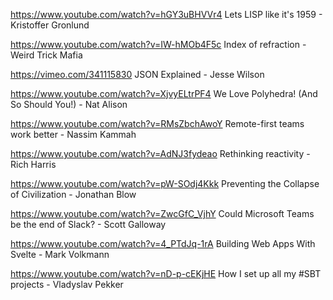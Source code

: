 
https://www.youtube.com/watch?v=hGY3uBHVVr4 Lets LISP like it's 1959 - Kristoffer Gronlund

https://www.youtube.com/watch?v=IW-hMOb4F5c Index of refraction - Weird Trick Mafia

https://vimeo.com/341115830 JSON Explained - Jesse Wilson 

https://www.youtube.com/watch?v=XjvyELtrPF4  We Love Polyhedra! (And So Should You!) - Nat Alison

https://www.youtube.com/watch?v=RMsZbchAwoY Remote-first teams work better - Nassim Kammah

https://www.youtube.com/watch?v=AdNJ3fydeao Rethinking reactivity - Rich Harris

https://www.youtube.com/watch?v=pW-SOdj4Kkk Preventing the Collapse of Civilization - Jonathan Blow

https://www.youtube.com/watch?v=ZwcGfC_VjhY Could Microsoft Teams be the end of Slack? - Scott Galloway

https://www.youtube.com/watch?v=4_PTdJq-1rA Building Web Apps With Svelte - Mark Volkmann

https://www.youtube.com/watch?v=nD-p-cEKjHE How I set up all my #SBT projects - Vladyslav Pekker
